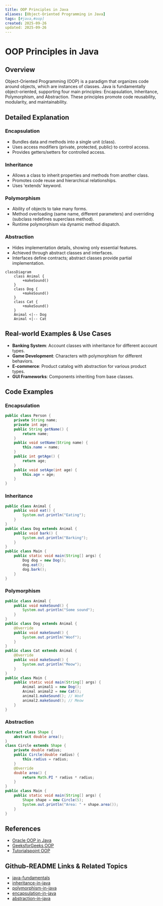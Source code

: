 ```yaml
---
title: OOP Principles in Java
aliases: [Object-Oriented Programming in Java]
tags: [#java,#oop]
created: 2025-09-26
updated: 2025-09-26
---
```


# OOP Principles in Java

## Overview

Object-Oriented Programming (OOP) is a paradigm that organizes code around objects, which are instances of classes. Java is fundamentally object-oriented, supporting four main principles: Encapsulation, Inheritance, Polymorphism, and Abstraction. These principles promote code reusability, modularity, and maintainability.

## Detailed Explanation

### Encapsulation

- Bundles data and methods into a single unit (class).
- Uses access modifiers (private, protected, public) to control access.
- Provides getters/setters for controlled access.

### Inheritance

- Allows a class to inherit properties and methods from another class.
- Promotes code reuse and hierarchical relationships.
- Uses 'extends' keyword.

### Polymorphism

- Ability of objects to take many forms.
- Method overloading (same name, different parameters) and overriding (subclass redefines superclass method).
- Runtime polymorphism via dynamic method dispatch.

### Abstraction

- Hides implementation details, showing only essential features.
- Achieved through abstract classes and interfaces.
- Interfaces define contracts; abstract classes provide partial implementation.

```mermaid
classDiagram
    class Animal {
        +makeSound()
    }
    class Dog {
        +makeSound()
    }
    class Cat {
        +makeSound()
    }
    Animal <|-- Dog
    Animal <|-- Cat
```

## Real-world Examples & Use Cases

- **Banking System**: Account classes with inheritance for different account types.
- **Game Development**: Characters with polymorphism for different behaviors.
- **E-commerce**: Product catalog with abstraction for various product types.
- **GUI Frameworks**: Components inheriting from base classes.

## Code Examples

### Encapsulation

```java
public class Person {
    private String name;
    private int age;
    public String getName() {
        return name;
    }
    public void setName(String name) {
        this.name = name;
    }
    public int getAge() {
        return age;
    }
    public void setAge(int age) {
        this.age = age;
    }
}
```

### Inheritance

```java
public class Animal {
    public void eat() {
        System.out.println("Eating");
    }
}
public class Dog extends Animal {
    public void bark() {
        System.out.println("Barking");
    }
}
public class Main {
    public static void main(String[] args) {
        Dog dog = new Dog();
        dog.eat();
        dog.bark();
    }
}
```

### Polymorphism

```java
public class Animal {
    public void makeSound() {
        System.out.println("Some sound");
    }
}
public class Dog extends Animal {
    @Override
    public void makeSound() {
        System.out.println("Woof");
    }
}
public class Cat extends Animal {
    @Override
    public void makeSound() {
        System.out.println("Meow");
    }
}
public class Main {
    public static void main(String[] args) {
        Animal animal1 = new Dog();
        Animal animal2 = new Cat();
        animal1.makeSound(); // Woof
        animal2.makeSound(); // Meow
    }
}
```

### Abstraction

```java
abstract class Shape {
    abstract double area();
}
class Circle extends Shape {
    private double radius;
    public Circle(double radius) {
        this.radius = radius;
    }
    @Override
    double area() {
        return Math.PI * radius * radius;
    }
}
public class Main {
    public static void main(String[] args) {
        Shape shape = new Circle(5);
        System.out.println("Area: " + shape.area());
    }
}
```

## References

- [Oracle OOP in Java](https://docs.oracle.com/javase/tutorial/java/concepts/)
- [GeeksforGeeks OOP](https://www.geeksforgeeks.org/object-oriented-programming-oops-concept-in-java/)
- [Tutorialspoint OOP](https://www.tutorialspoint.com/java/java_object_oriented.htm)

## Github-README Links & Related Topics

- [java-fundamentals](../java-fundamentals/)
- [inheritance-in-java](../inheritance-in-java/)
- [polymorphism-in-java](../polymorphism-in-java/)
- [encapsulation-in-java](../encapsulation-in-java/)
- [abstraction-in-java](../abstraction-in-java/)
